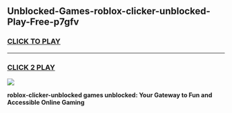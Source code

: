 
## Unblocked-Games-roblox-clicker-unblocked-Play-Free-p7gfv
<h3>
<a href="https://premium76.site?title=roblox-clicker-unblocked&ref=18A1">CLICK TO PLAY</a></h3>
<hr>

<h3>
<a href="https://premium76.site?title=roblox-clicker-unblocked&ref=18A1">CLICK 2 PLAY</a>
  
</h3>

<a href="https://premium76.site?title=roblox-clicker-unblocked&ref=18A1"><img src="https://clearcache.store/games.png"></a>


**roblox-clicker-unblocked games unblocked: Your Gateway to Fun and Accessible Online Gaming**
